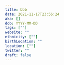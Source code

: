 ```yaml
---
title: bbb
date: 2021-11-17T23:56:24
aka: []
dob: YYYY-MM-DD
tags: [""]
website: ""
ethnicity: [""]
birthLocation: ""
location: [""]
twitter: ""
draft: false
---
```


